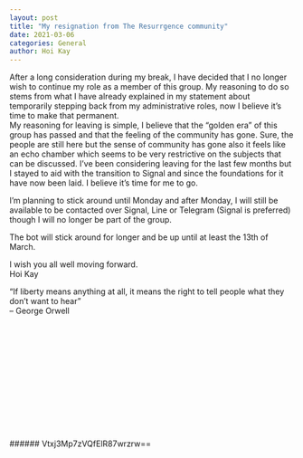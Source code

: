 ```yaml
---
layout: post
title: "My resignation from The Resurrgence community"
date: 2021-03-06
categories: General
author: Hoi Kay
---
```

After a long consideration during my break, I have decided that I no longer wish to continue my role as a member of this group. My reasoning to do so stems from what I have already explained in my statement about temporarily stepping back from my administrative roles, now I believe it’s time to make that permanent.  <br>
My reasoning for leaving is simple, I believe that the “golden era” of this group has passed and that the feeling of the community has gone. Sure, the people are still here but the sense of community has gone also it feels like an echo chamber which seems to be very restrictive on the subjects that can be discussed.
I’ve been considering leaving for the last few months but I stayed to aid with the transition to Signal and since the foundations for it have now been laid. I believe it’s time for me to go.<br>

I’m planning to stick around until Monday and after Monday, I will still be available to be contacted over Signal, Line or Telegram (Signal is preferred) though I will no longer be part of the group.<br>

The bot will stick around for longer and be up until at least the 13th of March.

I wish you all well moving forward.<br>
Hoi Kay<br>


“If liberty means anything at all, it means the right to tell people what they don’t want to hear”  <br>
 – George Orwell

<br>
<br>
<br>
<br>
<br>
<br>
<br>
<br>
<br>
<br>
<br>
<br>
###### Vtxj3Mp7zVQfElR87wrzrw==